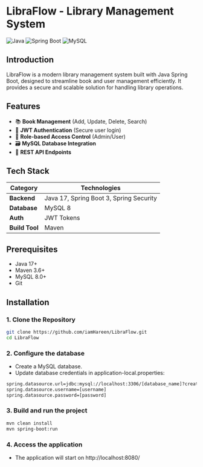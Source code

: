 # LibraFlow - Library Management System

![Java](https://img.shields.io/badge/java-%23ED8B00.svg?style=for-the-badge&logo=openjdk&logoColor=white)
![Spring Boot](https://img.shields.io/badge/Spring_Boot-F2F4F9?style=for-the-badge&logo=spring-boot)
![MySQL](https://img.shields.io/badge/mysql-%2300f.svg?style=for-the-badge&logo=mysql&logoColor=white)

## Introduction
LibraFlow is a modern library management system built with Java Spring Boot, designed to streamline book and user management efficiently. It provides a secure and scalable solution for handling library operations.

## Features
- 📚 **Book Management** (Add, Update, Delete, Search)
- 🔐 **JWT Authentication** (Secure user login)
- 👥 **Role-based Access Control** (Admin/User)
- 🗃️ **MySQL Database Integration**
- 🚀 **REST API Endpoints**

## Tech Stack
| Category       | Technologies                          |
|----------------|---------------------------------------|
| **Backend**    | Java 17, Spring Boot 3, Spring Security |
| **Database**   | MySQL 8                               |
| **Auth**       | JWT Tokens                            |
| **Build Tool** | Maven                                 |

## Prerequisites
- Java 17+
- Maven 3.6+
- MySQL 8.0+
- Git

## Installation

### 1. Clone the Repository
```bash
git clone https://github.com/iamHareen/LibraFlow.git
cd LibraFlow
```

### 2. Configure the database
- Create a MySQL database.
- Update database credentials in application-local.properties:
```bash
spring.datasource.url=jdbc:mysql://localhost:3306/[database_name]?createDatabaseIfNotExist=true
spring.datasource.username=[username]
spring.datasource.password=[password]
```

### 3. Build and run the project
```bash
mvn clean install
mvn spring-boot:run
```

### 4. Access the application
- The application will start on http://localhost:8080/




